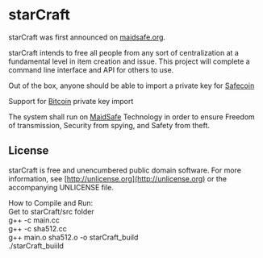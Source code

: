 # starCraft

starCraft was first announced on [maidsafe.org](https://www.maidsafe.org/t/project-star-craft/1690).

starCraft intends to free all people from any sort of centralization at a fundamental level in item creation and issue. This project will complete a command line interface and API for others to use.

Out of the box, anyone should be able to import a private key for [Safecoin](http://maidsafe.net/safecoin)

Support for [Bitcoin](https://bitcoin.org/bitcoin.pdf) private key import

The system shall run on [MaidSafe](http://maidsafe.net) Technology in order to ensure Freedom of transmission, Security from spying, and Safety from theft.

## License

starCraft is free and unencumbered public domain software. For more information, see [http://unlicense.org](http://unlicense.org) or the accompanying UNLICENSE file.


How to Compile and Run:
<br>Get to starCraft/src folder
<br>g++ -c main.cc
<br>g++ -c sha512.cc
<br>g++ main.o sha512.o -o starCraft_build
<br>./starCraft_buiild
